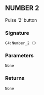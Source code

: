 ## NUMBER 2

Pulse ‘2’ button


###  Signature

`C4:Number_2 ()`


### Parameters

`None`


### Returns

`None`